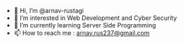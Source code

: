 - 👋 Hi, I’m @arnav-rustagi
- 👀 I’m interested in Web Development and Cyber Security
- 🌱 I’m currently learning Server Side Programming
- 📫 How to reach me : arnav.rus237@gmail.com

<!---
arnav-rustagi/arnav-rustagi is a ✨ special ✨ repository because its `README.md` (this file) appears on your GitHub profile.
You can click the Preview link to take a look at your changes.
--->
